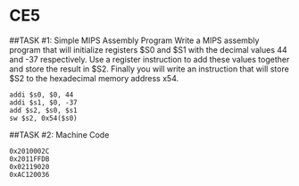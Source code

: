 CE5
===

##TASK #1: Simple MIPS Assembly Program
Write a MIPS assembly program that will initialize registers $S0 and $S1 with the decimal values 44 and -37 respectively. Use a register instruction to add these values together and store the result in $S2. Finally you will write an instruction that will store $S2 to the hexadecimal memory address x54.
```
addi $s0, $0, 44
addi $s1, $0, -37 
add $s2, $s0, $s1
sw $s2, 0x54($s0)
```

##TASK #2: Machine Code
```
0x2010002C
0x2011FFDB
0x02119020
0xAC120036
```
